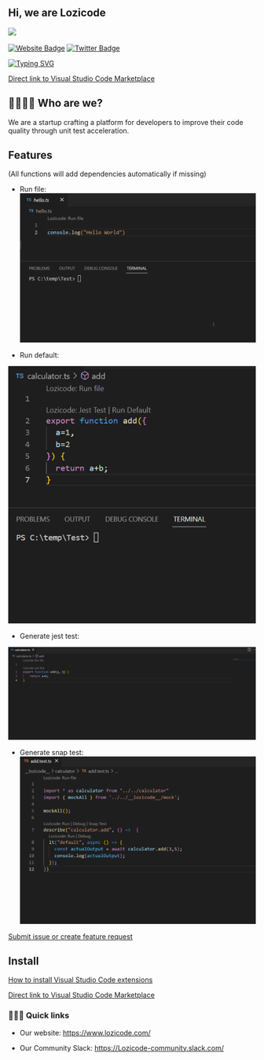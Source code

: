 
## Hi, we are Lozicode

![](https://komarev.com/ghpvc/?username=Lozicode)

[![Website Badge](https://img.shields.io/badge/Website-3b5998?style=flat-square&logo=google-chrome&logoColor=white)](https://lozicode.com)
[![Twitter Badge](https://img.shields.io/badge/-Twitter-00acee?style=flat-square&logo=Twitter&logoColor=white)](https://twitter.com/LoziCode)

[![Typing SVG](https://readme-typing-svg.herokuapp.com?color=%2336BCF7&lines=Welcome+to+our+official+GitHub;Lozicode+helps+with+code+quality)](https://git.io/typing-svg)

[Direct link to Visual Studio Code Marketplace](https://marketplace.visualstudio.com/items?itemName=lozicode.lozicode-jest)

## 👩‍💻👨‍💻 Who are we?

We are a startup crafting a platform for developers to improve their code quality through unit test acceleration.

## Features
(All functions will add dependencies automatically if missing)

- Run file:
![Alt Text](https://github.com/Lozicode/.github/blob/main/gif/lozicode-runfile.gif)

- Run default:

![Alt Text](https://github.com/Lozicode/.github/raw/main/gif/lozicode-rundefault.gif)

- Generate jest test:

![Alt Text](https://github.com/Lozicode/.github/blob/main/gif/lozicode-jesttest.gif)

- Generate snap test:
![Alt Text](https://github.com/Lozicode/.github/blob/main/gif/lozicode-snaptest.gif)

[Submit issue or create feature request](https://github.com/Lozicode/lozicode/issues)

## Install

[How to install Visual Studio Code extensions](https://code.visualstudio.com/docs/editor/extension-gallery)

[Direct link to Visual Studio Code Marketplace](https://marketplace.visualstudio.com/items?itemName=lozicode.lozicode-jest)


### 🏃🏽‍♀️ Quick links

- Our website: https://www.lozicode.com/

- Our Community Slack: https://Lozicode-community.slack.com/



